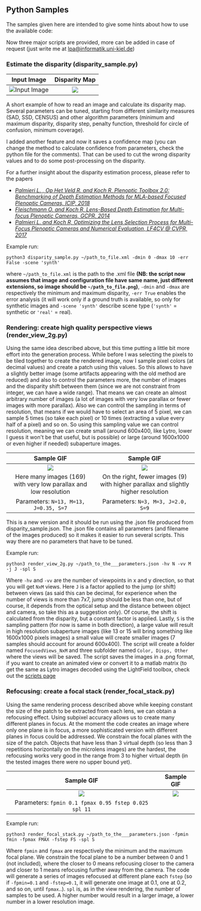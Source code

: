 ## Python Samples

The samples given here are intended to give some hints about how to use the available code:

Now three major scripts are provided, more can be added in case of request (just write me at lpa@informatik.uni-kiel.de)

### Estimate the disparity (disparity_sample.py)

Input Image                |  Disparity Map
:-------------------------:|:-------------------------:
![Input Image](https://github.com/PlenopticToolbox/PlenopticToolbox2.0/blob/master/THUMBNAILS/Dragon_Processed%20copy.jpg)  |  ![](https://github.com/PlenopticToolbox/PlenopticToolbox2.0/blob/master/THUMBNAILS/Dragon_Disparity.jpg)

A short example of how to read an image and calculate its disparity map. Several parameters can be tuned, starting from different similarity measures (SAD, SSD, CENSUS) and other algorithm parameters (minimum and maximum disparity, disparity step, penalty function, threshold for circle of confusion, minimum coverage).

I added another feature and now it saves a confidence map (you can change the method to calculate confidence from parameters, check the python file for the comments). That can be used to cut the wrong disparity values and to do some post-processing on the disparity.

For a further insight about the disparity estimation process, please refer to the papers
- [_Palmieri L. , Op Het Veld R. and Koch R, Plenoptic Toolbox 2.0: Benchmarking of Depth Estimation Methods for MLA-based Focused Plenoptic Cameras, ICIP, 2018_](http://data.mip.informatik.uni-kiel.de:555/wwwadmin/Publica/2018/2018_Palmieri_The%20Plenoptic%202.0%20Toolbox:%20Benchmarking%20of%20Depth%20Estimation%20Methods%20for%20MLA-Based%20Focused%20Plenoptic%20Cameras.pdf)
- [_Fleischmann O. and Koch R, Lens-Based Depth Estimation for Multi-focus Plenoptic Cameras, GCPR, 2014_](https://link.springer.com/content/pdf/10.1007/978-3-319-11752-2_33.pdf)
- [_Palmieri L. and Koch R, Optimizing the Lens Selection Process for Multi-Focus Plenoptic Cameras and Numerical Evaluation, LF4CV @ CVPR, 2017_](http://openaccess.thecvf.com/content_cvpr_2017_workshops/w27/papers/Palmieri_Optimizing_the_Lens_CVPR_2017_paper.pdf)

Example run:

`python3 disparity_sample.py ~/path_to_file.xml -dmin 0 -dmax 10 -err False -scene 'synth'`

where `~/path_to_file.xml` is the path to the .xml file **(NB: the script now assumes that image and configuration file have same name, just different extensions, so image should be `~/path_to_file.png`)**, `-dmin` and `-dmax` are respectively the minimum and maximum disparity, `-err True` enables the error analysis (it will work only if a ground truth is available, so only for synthetic images and `-scene 'synth'` describe scene type (`'synth'` = synthetic or `'real'` = real).



### Rendering: create high quality perspective views  (render_view_2g.py)

Using the same idea described above, but this time putting a little bit more effort into the generation process. While before I was selecting the pixels to be tiled together to create the rendered image, now I sample pixel colors (at decimal values) and create a patch using this values. So this allows to have a slightly better image (some artifacts appearing with the old method are reduced) and also to control the parameters more, the number of images and the disparity shift between them (since we are not constraint from integer, we can have a wide range). That means we can create an almost arbitrary number of images (a lot of images with very low parallax or fewer images with more parallax). Also we can control the sampling in terms of resolution, that means if we would have to select an area of 5 pixel, we can sample 5 times (so take each pixel) or 10 times (extracting a value every half of a pixel) and so on. So using this sampling value we can control resolution, meaning we can create small (around 600x400, like Lytro, lower I guess it won't be that useful, but is possible) or large (around 1600x1000 or even higher if needed) subaperture images.

Sample GIF               |  Sample GIF          |
:-------------------------:|:-------------------------:|
![](https://github.com/PlenopticToolbox/PlenopticToolbox2.0/blob/master/ANIMATIONS/RTX055_resize60.gif)  |  ![](https://github.com/PlenopticToolbox/PlenopticToolbox2.0/blob/master/ANIMATIONS/RTX055_3x3.gif) |  
Here many images (169) with very low parallax and low resolution | On the right, fewer images (9) with higher parallax and slightly higher resolution |
Parameters: `N=13, M=13, J=0.35, S=7`| Parameters: `N=3, M=3, J=2.0, S=9` |

This is a new version and it should be run using the .json file produced from disparity_sample.json. The .json file contains all parameters (and filename of the images produced) so it makes it easier to run several scripts. This way there are no parameters that have to be tuned.

Example run:

`python3 render_view_2g.py ~/path_to_the___parameters.json -hv N -vv M -j J -spl S`

Where `-hv` and `-vv` are the number of viewpoints in x and y direction, so that you will get `NxM` views. Here `J` is a factor applied to the jump (or shift) between views (as said this can be decimal, for experience when the number of views is more than 7x7, jump should be less than one, but of course, it depends from the optical setup and the distance between object and camera, so take this as a suggestion only). Of course, the shift is calculated from the disparity, but a constant factor is applied. Lastly, `S` is the sampling pattern (for now is same in both direction), a large value will result in high resolution subaperture images (like 13 or 15 will bring something like 1600x1000 pixels images) a small value will create smaller images (7 samples should account for around 600x400).
The script will create a folder named `FocusedViews_NxM` and three subfolder named `Color, Disps, Other` where the views will be saved.
The script saves the images in a .png format, if you want to create an animated view or convert it to a matlab matrix (to get the same as Lytro images decoded using the LightField toolbox, check out the [scripts page](https://github.com/PlenopticToolbox/PlenopticToolbox2.0/tree/master/scripts)

### Refocusing: create a focal stack (render_focal_stack.py)

Using the same rendering process described above while keeping constant the size of the patch to be extracted from each lens, we can obtain a refocusing effect. Using subpixel accuracy allows us to create many different planes in focus. At the moment the code creates an image where only one plane is in focus, a more sophisticated version with different planes in focus could be addressed. 
We constrain the focal planes with the size of the patch. Objects that have less than 3 virtual depth (so less than 3 repetitions horizontally on the microlens images) are the hardest, the refocusing works very good in the range from 3 to higher virtual depth (in the tested images there were no upper bound yet).

Sample GIF               |  Sample GIF          |
:-------------------------:|:-------------------------:|
![](https://github.com/PlenopticToolbox/PlenopticToolbox2.0/blob/master/ANIMATIONS/focalstack_d20_r70.gif)  |  ![](https://github.com/PlenopticToolbox/PlenopticToolbox2.0/blob/master/ANIMATIONS/RTX031_focalstack_d20_r70.gif) |  
Parameters: `fpmin 0.1 fpmax 0.95 fstep 0.025 spl 11`|

Example run:

`python3 render_focal_stack.py ~/path_to_the___parameters.json -fpmin fmin -fpmax FMAX -fstep FS -spl S`

Where `fpmin` and `fpmax` are respectively the minimum and the maximum focal plane. We constrain the focal plane to be a number between 0 and 1 (not included), where the closer to 0 means refocusing closer to the camera and closer to 1 means refocusing further away from the camera. The code will generate a series of images refocused at different plane each `fstep` (so if `-fpmin=0.1` and `-fstep=0.1`, it will generate one image at 0.1, one at 0.2, and so on, until `fpmax`..).
`spl` is, as in the view rendering, the number of samples to be used. A higher number would result in a larger image, a lower number in a lower resolution image.
